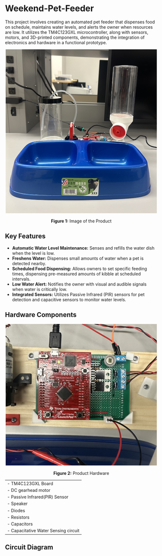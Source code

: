 # Weekend-Pet-Feeder
This project involves creating an automated pet feeder that dispenses food on schedule, maintains water levels, and alerts the owner when resources are low. It utilizes the TM4C123GXL microcontroller, along with sensors, motors, and 3D-printed components, demonstrating the integration of electronics and hardware in a functional prototype.
<p align="center">
  <img src="Feeder Front.jpg" alt="Feeder Top" style="width: 500px;">
</p>
<p align="center">
  <b>Figure 1:</b> Image of the Product

## Key Features
- **Automatic Water Level Maintenance:** Senses and refills the water dish when the level is low.
- **Freshens Water:** Dispenses small amounts of water when a pet is detected nearby.
- **Scheduled Food Dispensing:**  Allows owners to set specific feeding times, dispensing pre-measured amounts of kibble at scheduled intervals.
- **Low Water Alert:**  Notifies the owner with visual and audible signals when water is critically low.
- **Integrated Sensors:**  Utilizes Passive Infrared (PIR) sensors for pet detection and capacitive sensors to monitor water levels.
## Hardware Components
  <p align="center">
  <img src="Feeder Hardware.jpg" alt="Feeder Top" style="width: 500px;">
</p>
<p align="center">
  <b>Figure 2:</b> Product Hardware

  |                         |
  | ------------------------|
  | - TM4C123GXL Board  |
  | - DC gearhead motor |
  | - Passive Infrared(PIR) Sensor      |
  | - Speaker                 |
  | - Diodes                   |
  | - Resistors |
  | - Capacitors |
  | - Capacitative Water Sensing circuit   |
  ## Circuit Diagram
